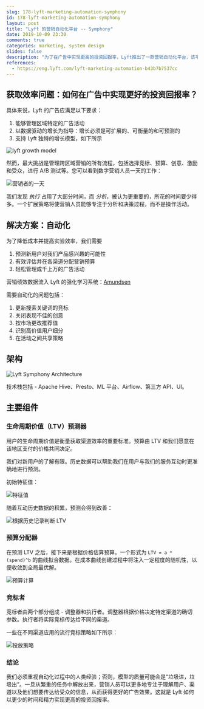 ```yaml
---
slug: 178-lyft-marketing-automation-symphony
id: 178-lyft-marketing-automation-symphony
layout: post
title: "Lyft 的营销自动化平台 -- Symphony"
date: 2019-10-09 23:30
comments: true
categories: marketing, system design
slides: false
description: "为了在广告中实现更高的投资回报率，Lyft推出了一款营销自动化平台，该平台由三个主要组件组成：生命周期价值预测器、预算分配器和竞标者。"
references:
  - https://eng.lyft.com/lyft-marketing-automation-b43b7b7537cc
---
```


## 获取效率问题：如何在广告中实现更好的投资回报率？

具体来说，Lyft 的广告应满足以下要求：

1. 能够管理区域特定的广告活动
2. 以数据驱动的增长为指导：增长必须是可扩展的、可衡量的和可预测的
3. 支持 Lyft 独特的增长模型，如下所示

![lyft growth model](https://res.cloudinary.com/dohtidfqh/image/upload/v1570050291/web-guiguio/1_JBgJKb6DFrG7X2Fc7dtAaQ.png)

然而，最大挑战是管理跨区域营销的所有流程，包括选择竞标、预算、创意、激励和受众，进行 A/B 测试等。您可以看到数字营销人员一天的工作：

![营销者的一天](https://res.cloudinary.com/dohtidfqh/image/upload/v1570050798/web-guiguio/0_FXK0RW9qx3e9f_kv.png)

我们发现 *执行* 占用了大部分时间，而 *分析*，被认为更重要的，所花的时间要少得多。一个扩展策略将使营销人员能够专注于分析和决策过程，而不是操作活动。

## 解决方案：自动化

为了降低成本并提高实验效率，我们需要

1. 预测新用户对我们产品感兴趣的可能性
2. 有效评估并在各渠道分配营销预算
3. 轻松管理成千上万的广告活动

营销绩效数据流入 Lyft 的强化学习系统：[Amundsen](https://guigu.io/blog/2018-12-03-making-progress-30-kilometers-per-day)

需要自动化的问题包括：

1. 更新搜索关键词的竞标
2. 关闭表现不佳的创意
3. 按市场更改推荐值
4. 识别高价值用户细分
5. 在活动之间共享策略

## 架构

![Lyft Symphony Architecture](https://res.cloudinary.com/dohtidfqh/image/upload/v1570052539/web-guiguio/0_k_I3YVF9XEAu9OLl.png)

技术栈包括 - Apache Hive、Presto、ML 平台、Airflow、第三方 API、UI。

## 主要组件

### 生命周期价值（LTV）预测器

用户的生命周期价值是衡量获取渠道效率的重要标准。预算由 LTV 和我们愿意在该地区支付的价格共同决定。

我们对新用户的了解有限。历史数据可以帮助我们在用户与我们的服务互动时更准确地进行预测。

初始特征值：

![特征值](https://res.cloudinary.com/dohtidfqh/image/upload/v1570072545/web-guiguio/0_YHwm9D9a-Fvm7cq8.png)

随着互动历史数据的积累，预测会得到改善：

![根据历史记录判断 LTV](https://res.cloudinary.com/dohtidfqh/image/upload/v1570072568/web-guiguio/0_SwHgIjhJAQf35t_C.png)

### 预算分配器

在预测 LTV 之后，接下来是根据价格估算预算。一个形式为 `LTV = a * (spend)^b` 的曲线拟合数据。在成本曲线创建过程中将注入一定程度的随机性，以便收敛到全局最优解。

![预算计算](https://res.cloudinary.com/dohtidfqh/image/upload/v1570073827/web-guiguio/0_bLNhBPW6UFA227JB.png)

### 竞标者

竞标者由两个部分组成 - 调整器和执行者。调整器根据价格决定特定渠道的确切参数。执行者将实际竞标传达给不同的渠道。

一些在不同渠道应用的流行竞标策略如下所示：

![投放策略](https://res.cloudinary.com/dohtidfqh/image/upload/v1570074354/web-guiguio/0_bPtZels9tqGXoFCW.png)

### 结论

我们必须重视自动化过程中的人类经验；否则，模型的质量可能会是“垃圾进，垃圾出”。一旦从繁重的任务中解放出来，营销人员可以更多地专注于理解用户、渠道以及他们想要传达给受众的信息，从而获得更好的广告效果。这就是 Lyft 如何以更少的时间和精力实现更高的投资回报率。